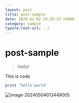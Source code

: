 ```yaml
---
layout: post
title: post-sample
date: 2020-01-02 19:20:23 +0900
category: sample
typora-root-url: ../
---
```

# post-sample
> Hello!

This is code
```ruby
print 'hello world'
```



![image-20240504013449005](C:\Users\16wjd\16wjdekdms_github_blog\16wjdekdms.github.io\images\2020-01-02-post1\image-20240504013449005.png)
